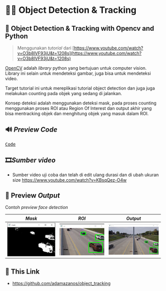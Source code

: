 
#  🕵️‍♂️ Object Detection & Tracking
## 🎥 Object Detection & Tracking with Opencv and Python


> Menggunakan *tutorial* dari
> [https://www.youtube.com/watch?v=O3b8lVF93jU&t=1208s](https://www.youtube.com/watch?v=O3b8lVF93jU&t=1208s)

[OpenCV](https://opencv.org/ ) adalah *library* python yang bertujuan untuk computer vision. Library ini selain untuk  mendeteksi gambar, juga bisa untuk mendeteksi video.

Target tutorial ini untuk mereplikasi tutorial object detection dan juga juga melakukan counting pada objek yang sedang di jalankan.

Konsep deteksi adalah menggunakan deteksi mask, pada proses counting menggunakan proses ROI atau Region Of Interest dan output akhir yang bisa mentracking objek dan menghitung objek yang masuk dalam ROI.

## 🔊 *Preview Code*

<kbd> [Code](https://github.com/adamazanos/object_tracking/blob/main/object_tracking_pemula/tracker.py) </kbd>

## 🎞️*Sumber video*

- Sumber video uji coba dan telah di edit ulang durasi dan di ubah ukuran size https://www.youtube.com/watch?v=KBsqQez-O4w

## 🤖 Preview *Output*
Contoh *preview* *face detection*

| *Mask* |*ROI*| *Output* |
|--|--|--|
| <img src="https://raw.githubusercontent.com/adamazanos/object_tracking/main/Prev%20Detection/mask.png" width="500"></img>|  <img src="https://raw.githubusercontent.com/adamazanos/object_tracking/main/Prev%20Detection/roi%20area.png" width="500"></img> | <img src="https://raw.githubusercontent.com/adamazanos/object_tracking/main/Prev%20Detection/Tracking%201.png" width="500"></img> |

## 🔗 This Link

- https://github.com/adamazanos/object_tracking
